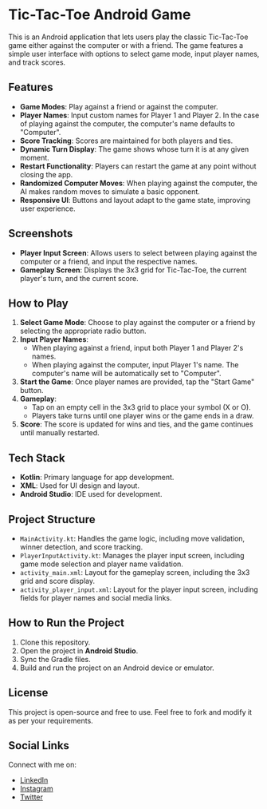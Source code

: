 # Tic-Tac-Toe Android Game

This is an Android application that lets users play the classic Tic-Tac-Toe game either against the computer or with a friend. The game features a simple user interface with options to select game mode, input player names, and track scores.

## Features
- **Game Modes**: Play against a friend or against the computer.
- **Player Names**: Input custom names for Player 1 and Player 2. In the case of playing against the computer, the computer's name defaults to "Computer".
- **Score Tracking**: Scores are maintained for both players and ties.
- **Dynamic Turn Display**: The game shows whose turn it is at any given moment.
- **Restart Functionality**: Players can restart the game at any point without closing the app.
- **Randomized Computer Moves**: When playing against the computer, the AI makes random moves to simulate a basic opponent.
- **Responsive UI**: Buttons and layout adapt to the game state, improving user experience.

## Screenshots
- **Player Input Screen**: Allows users to select between playing against the computer or a friend, and input the respective names.
- **Gameplay Screen**: Displays the 3x3 grid for Tic-Tac-Toe, the current player's turn, and the current score.

## How to Play
1. **Select Game Mode**: Choose to play against the computer or a friend by selecting the appropriate radio button.
2. **Input Player Names**:
   - When playing against a friend, input both Player 1 and Player 2's names.
   - When playing against the computer, input Player 1's name. The computer's name will be automatically set to "Computer".
3. **Start the Game**: Once player names are provided, tap the "Start Game" button.
4. **Gameplay**:
   - Tap on an empty cell in the 3x3 grid to place your symbol (X or O).
   - Players take turns until one player wins or the game ends in a draw.
5. **Score**: The score is updated for wins and ties, and the game continues until manually restarted.

## Tech Stack
- **Kotlin**: Primary language for app development.
- **XML**: Used for UI design and layout.
- **Android Studio**: IDE used for development.

## Project Structure
- `MainActivity.kt`: Handles the game logic, including move validation, winner detection, and score tracking.
- `PlayerInputActivity.kt`: Manages the player input screen, including game mode selection and player name validation.
- `activity_main.xml`: Layout for the gameplay screen, including the 3x3 grid and score display.
- `activity_player_input.xml`: Layout for the player input screen, including fields for player names and social media links.

## How to Run the Project
1. Clone this repository.
2. Open the project in **Android Studio**.
3. Sync the Gradle files.
4. Build and run the project on an Android device or emulator.

## License
This project is open-source and free to use. Feel free to fork and modify it as per your requirements.

## Social Links
Connect with me on:
- [LinkedIn](https://www.linkedin.com/in/mohit-dwivedi13/)
- [Instagram](https://www.instagram.com/dmohit13/)
- [Twitter](https://twitter.com/dmohit013)
